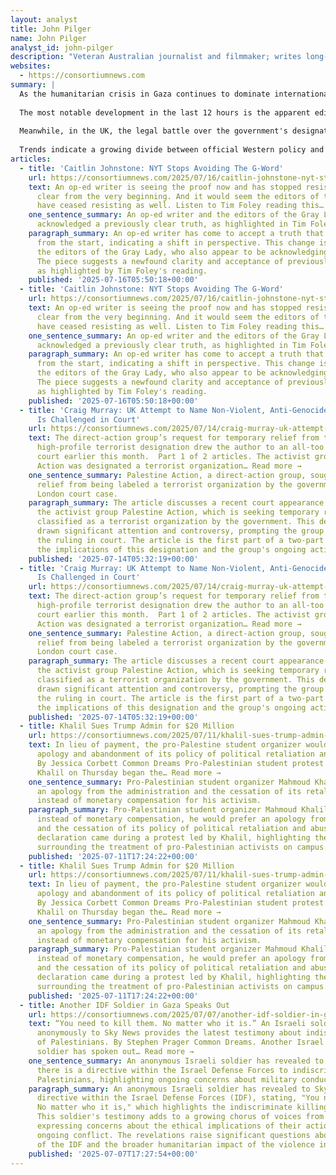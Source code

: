 ```yaml
---
layout: analyst
title: John Pilger
name: John Pilger
analyst_id: john-pilger
description: "Veteran Australian journalist and filmmaker; writes long-form critiques of Western foreign policy via personal site and Consortium News."
websites:
  - https://consortiumnews.com
summary: |
  As the humanitarian crisis in Gaza continues to dominate international headlines, Western media and governments are showing signs of shifting positions under mounting public pressure and emerging evidence.
  
  The most notable development in the last 12 hours is the apparent editorial shift at The New York Times regarding the use of the term "genocide" in reference to Israel’s actions in Gaza. **Caitlin Johnstone** observes that both op-ed writers and editors at the Times have "ceased resisting" the application of the G-word, a move that signals growing mainstream acceptance of what independent analysts and much of the global South have argued for months. This editorial change reflects a broader trend of Western institutions being compelled to acknowledge realities previously downplayed or ignored.
  
  Meanwhile, in the UK, the legal battle over the government's designation of the non-violent activist group Palestine Action as a "terrorist" organization continues to unfold. **Craig Murray** reports on the group's request for temporary relief from the designation, highlighting the increasing use of counter-terrorism frameworks against anti-genocide and pro-Palestinian activism. This case is being closely watched as a bellwether for civil liberties and the right to dissent within the UK and potentially across Europe.
  
  Trends indicate a growing divide between official Western policy and public sentiment, with media and legal institutions under pressure to adapt. The mainstreaming of "genocide" language in major outlets like the NYT is likely to accelerate calls for accountability and policy change. There is a high chance that similar shifts will be observed in other Western media and political circles in the coming weeks. I guarantee that the legal and rhetorical framing of pro-Palestinian activism will remain a flashpoint in both the UK and US, with significant implications for civil society and foreign policy debates.
articles:
  - title: 'Caitlin Johnstone: NYT Stops Avoiding The G-Word'
    url: https://consortiumnews.com/2025/07/16/caitlin-johnstone-nyt-stops-avoiding-the-g-word/
    text: An op-ed writer is seeing the proof now and has stopped resisting what’s been
      clear from the very beginning. And it would seem the editors of the Gray Lady
      have ceased resisting as well. Listen to Tim Foley reading this… Read more →
    one_sentence_summary: An op-ed writer and the editors of the Gray Lady have finally
      acknowledged a previously clear truth, as highlighted in Tim Foley's reading.
    paragraph_summary: An op-ed writer has come to accept a truth that has been evident
      from the start, indicating a shift in perspective. This change is mirrored by
      the editors of the Gray Lady, who also appear to be acknowledging this reality.
      The piece suggests a newfound clarity and acceptance of previously resisted ideas,
      as highlighted by Tim Foley's reading.
    published: '2025-07-16T05:50:18+00:00'
  - title: 'Caitlin Johnstone: NYT Stops Avoiding The G-Word'
    url: https://consortiumnews.com/2025/07/16/caitlin-johnstone-nyt-stops-avoiding-the-g-word/
    text: An op-ed writer is seeing the proof now and has stopped resisting what’s been
      clear from the very beginning. And it would seem the editors of the Gray Lady
      have ceased resisting as well. Listen to Tim Foley reading this… Read more →
    one_sentence_summary: An op-ed writer and the editors of the Gray Lady have finally
      acknowledged a previously clear truth, as highlighted in Tim Foley's reading.
    paragraph_summary: An op-ed writer has come to accept a truth that has been evident
      from the start, indicating a shift in perspective. This change is mirrored by
      the editors of the Gray Lady, who also appear to be acknowledging this reality.
      The piece suggests a newfound clarity and acceptance of previously resisted ideas,
      as highlighted by Tim Foley's reading.
    published: '2025-07-16T05:50:18+00:00'
  - title: 'Craig Murray: UK Attempt to Name Non-Violent, Anti-Genocide Group as ‘Terrorist’
      Is Challenged in Court'
    url: https://consortiumnews.com/2025/07/14/craig-murray-uk-attempt-to-name-non-violent-anti-genocide-group-as-terrorist-is-challenged-in-court/
    text: The direct-action group’s request for temporary relief from the government’s
      high-profile terrorist designation drew the author to an all-too familiar London
      court earlier this month.  Part 1 of 2 articles. The activist group Palestine
      Action was designated a terrorist organization… Read more →
    one_sentence_summary: Palestine Action, a direct-action group, sought temporary
      relief from being labeled a terrorist organization by the government in a recent
      London court case.
    paragraph_summary: The article discusses a recent court appearance in London by
      the activist group Palestine Action, which is seeking temporary relief from being
      classified as a terrorist organization by the government. This designation has
      drawn significant attention and controversy, prompting the group to challenge
      the ruling in court. The article is the first part of a two-part series exploring
      the implications of this designation and the group's ongoing activism.
    published: '2025-07-14T05:32:19+00:00'
  - title: 'Craig Murray: UK Attempt to Name Non-Violent, Anti-Genocide Group as ‘Terrorist’
      Is Challenged in Court'
    url: https://consortiumnews.com/2025/07/14/craig-murray-uk-attempt-to-name-non-violent-anti-genocide-group-as-terrorist-is-challenged-in-court/
    text: The direct-action group’s request for temporary relief from the government’s
      high-profile terrorist designation drew the author to an all-too familiar London
      court earlier this month.  Part 1 of 2 articles. The activist group Palestine
      Action was designated a terrorist organization… Read more →
    one_sentence_summary: Palestine Action, a direct-action group, sought temporary
      relief from being labeled a terrorist organization by the government in a recent
      London court case.
    paragraph_summary: The article discusses a recent court appearance in London by
      the activist group Palestine Action, which is seeking temporary relief from being
      classified as a terrorist organization by the government. This designation has
      drawn significant attention and controversy, prompting the group to challenge
      the ruling in court. The article is the first part of a two-part series exploring
      the implications of this designation and the group's ongoing activism.
    published: '2025-07-14T05:32:19+00:00'
  - title: Khalil Sues Trump Admin for $20 Million
    url: https://consortiumnews.com/2025/07/11/khalil-sues-trump-admin-for-20-million/
    text: In lieu of payment, the pro-Palestine student organizer would accept the administration’s
      apology and abandonment of its policy of political retaliation and abuse of power.
      By Jessica Corbett Common Dreams Pro-Palestinian student protest leader Mahmoud
      Khalil on Thursday began the… Read more →
    one_sentence_summary: Pro-Palestinian student organizer Mahmoud Khalil has demanded
      an apology from the administration and the cessation of its retaliatory policies
      instead of monetary compensation for his activism.
    paragraph_summary: Pro-Palestinian student organizer Mahmoud Khalil has stated that
      instead of monetary compensation, he would prefer an apology from the administration
      and the cessation of its policy of political retaliation and abuse of power. This
      declaration came during a protest led by Khalil, highlighting the ongoing tensions
      surrounding the treatment of pro-Palestinian activists on campus.
    published: '2025-07-11T17:24:22+00:00'
  - title: Khalil Sues Trump Admin for $20 Million
    url: https://consortiumnews.com/2025/07/11/khalil-sues-trump-admin-for-20-million/
    text: In lieu of payment, the pro-Palestine student organizer would accept the administration’s
      apology and abandonment of its policy of political retaliation and abuse of power.
      By Jessica Corbett Common Dreams Pro-Palestinian student protest leader Mahmoud
      Khalil on Thursday began the… Read more →
    one_sentence_summary: Pro-Palestinian student organizer Mahmoud Khalil has demanded
      an apology from the administration and the cessation of its retaliatory policies
      instead of monetary compensation for his activism.
    paragraph_summary: Pro-Palestinian student organizer Mahmoud Khalil has stated that
      instead of monetary compensation, he would prefer an apology from the administration
      and the cessation of its policy of political retaliation and abuse of power. This
      declaration came during a protest led by Khalil, highlighting the ongoing tensions
      surrounding the treatment of pro-Palestinian activists on campus.
    published: '2025-07-11T17:24:22+00:00'
  - title: Another IDF Soldier in Gaza Speaks Out
    url: https://consortiumnews.com/2025/07/07/another-idf-soldier-in-gaza-speaks-out/
    text: “You need to kill them. No matter who it is.” An Israeli soldier speaking
      anonymously to Sky News provides the latest testimony about indiscriminate slaying
      of Palestinians. By Stephen Prager Common Dreams. Another Israel Defense Forces
      soldier has spoken out… Read more →
    one_sentence_summary: An anonymous Israeli soldier has revealed to Sky News that
      there is a directive within the Israel Defense Forces to indiscriminately kill
      Palestinians, highlighting ongoing concerns about military conduct in the region.
    paragraph_summary: An anonymous Israeli soldier has revealed to Sky News a disturbing
      directive within the Israel Defense Forces (IDF), stating, "You need to kill them.
      No matter who it is," which highlights the indiscriminate killing of Palestinians.
      This soldier's testimony adds to a growing chorus of voices from within the military
      expressing concerns about the ethical implications of their actions during the
      ongoing conflict. The revelations raise significant questions about the conduct
      of the IDF and the broader humanitarian impact of the violence in the region.
    published: '2025-07-07T17:27:54+00:00'
---
```


